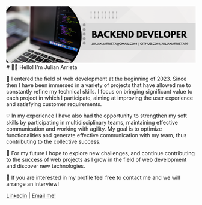 <img src="./banner.png">
# 👋🏻 Hello! I'm Julian Arrieta

🚀 I entered the field of web development at the beginning of 2023. Since then I have been immersed in a variety of projects that have allowed me to constantly refine my technical skills. I focus on bringing significant value to each project in which I participate, aiming at improving the user experience and satisfying customer requirements.

💡 In my experience I have also had the opportunity to strengthen my soft skills by participating in multidisciplinary teams, maintaining effective communication and working with agility. My goal is to optimize functionalities and generate effective communication with my team, thus contributing to the collective success.

🌱 For my future I hope to explore new challenges, and continue contributing to the success of web projects as I grow in the field of web development and discover new technologies.

💼 If you are interested in my profile feel free to contact me and we will arrange an interview!

[Linkedin](https://www.linkedin.com/in/julian-arrieta-dev/) | 
[Email me!](mailto:julian2arrieta@gmail.com)
